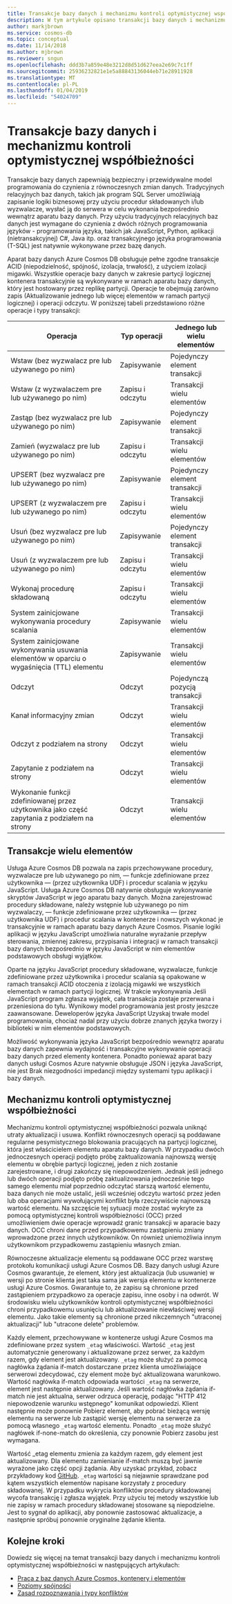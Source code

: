 ```yaml
---
title: Transakcje bazy danych i mechanizmu kontroli optymistycznej współbieżności w usłudze Azure Cosmos DB
description: W tym artykule opisano transakcji bazy danych i mechanizmu kontroli optymistycznej współbieżności w usłudze Azure Cosmos DB
author: markjbrown
ms.service: cosmos-db
ms.topic: conceptual
ms.date: 11/14/2018
ms.author: mjbrown
ms.reviewer: sngun
ms.openlocfilehash: ddd3b7a859e48e3212d8d51d627eea2e69c7c1ff
ms.sourcegitcommit: 25936232821e1e5a88843136044eb71e28911928
ms.translationtype: MT
ms.contentlocale: pl-PL
ms.lasthandoff: 01/04/2019
ms.locfileid: "54024709"
---
```

# <a name="database-transactions-and-optimistic-concurrency-control"></a>Transakcje bazy danych i mechanizmu kontroli optymistycznej współbieżności

Transakcje bazy danych zapewniają bezpieczny i przewidywalne model programowania do czynienia z równoczesnych zmian danych. Tradycyjnych relacyjnych baz danych, takich jak program SQL Server umożliwiają zapisanie logiki biznesowej przy użyciu procedur składowanych i/lub wyzwalacze, wysłać ją do serwera w celu wykonania bezpośrednio wewnątrz aparatu bazy danych. Przy użyciu tradycyjnych relacyjnych baz danych jest wymagane do czynienia z dwóch różnych programowania języków - programowania języka, takich jak JavaScript, Python, aplikacji (nietransakcyjnej) C#, Java itp. oraz transakcyjnego języka programowania (T-SQL) jest natywnie wykonywane przez bazę danych.

Aparat bazy danych Azure Cosmos DB obsługuje pełne zgodne transakcje ACID (niepodzielność, spójność, izolacja, trwałość), z użyciem izolacji migawki. Wszystkie operacje bazy danych w zakresie partycji logicznej kontenera transakcyjnie są wykonywane w ramach aparatu bazy danych, który jest hostowany przez replikę partycji. Operacje te obejmują zarówno zapis (Aktualizowanie jednego lub więcej elementów w ramach partycji logicznej) i operacji odczytu. W poniższej tabeli przedstawiono różne operacje i typy transakcji:

| **Operacja**  | **Typ operacji** | **Jednego lub wielu elementów** |
|---------|---------|---------|
| Wstaw (bez wyzwalacz pre lub używanego po nim) | Zapisywanie | Pojedynczy element transakcji |
| Wstaw (z wyzwalaczem pre lub używanego po nim) | Zapisu i odczytu | Transakcji wielu elementów |
| Zastąp (bez wyzwalacz pre lub używanego po nim) | Zapisywanie | Pojedynczy element transakcji |
| Zamień (wyzwalacz pre lub używanego po nim) | Zapisu i odczytu | Transakcji wielu elementów |
| UPSERT (bez wyzwalacz pre lub używanego po nim) | Zapisywanie | Pojedynczy element transakcji |
| UPSERT (z wyzwalaczem pre lub używanego po nim) | Zapisu i odczytu | Transakcji wielu elementów |
| Usuń (bez wyzwalacz pre lub używanego po nim) | Zapisywanie | Pojedynczy element transakcji |
| Usuń (z wyzwalaczem pre lub używanego po nim) | Zapisu i odczytu | Transakcji wielu elementów |
| Wykonaj procedurę składowaną | Zapisu i odczytu | Transakcji wielu elementów |
| System zainicjowane wykonywania procedury scalania | Zapisywanie | Transakcji wielu elementów |
| System zainicjowane wykonywania usuwania elementów w oparciu o wygaśnięcia (TTL) elementu | Zapisywanie | Transakcji wielu elementów |
| Odczyt | Odczyt | Pojedynczą pozycją transakcji |
| Kanał informacyjny zmian | Odczyt | Transakcji wielu elementów |
| Odczyt z podziałem na strony | Odczyt | Transakcji wielu elementów |
| Zapytanie z podziałem na strony | Odczyt | Transakcji wielu elementów |
| Wykonanie funkcji zdefiniowanej przez użytkownika jako część zapytania z podziałem na strony | Odczyt | Transakcji wielu elementów |

## <a name="multi-item-transactions"></a>Transakcje wielu elementów

Usługa Azure Cosmos DB pozwala na zapis przechowywane procedury, wyzwalacze pre lub używanego po nim, — funkcje zdefiniowane przez użytkownika — (przez użytkownika UDF) i procedur scalania w języku JavaScript. Usługa Azure Cosmos DB natywnie obsługuje wykonywanie skryptów JavaScript w jego aparatu bazy danych. Można zarejestrować procedury składowane, należy wstępnie lub używanego po nim wyzwalaczy, — funkcje zdefiniowane przez użytkownika — (przez użytkownika UDF) i procedur scalania w kontenerze i nowszych wykonać je transakcyjnie w ramach aparatu bazy danych Azure Cosmos. Pisanie logiki aplikacji w języku JavaScript umożliwia naturalne wyrażanie przepływ sterowania, zmiennej zakresu, przypisania i integracji w ramach transakcji bazy danych bezpośrednio w języku JavaScript w nim elementów podstawowych obsługi wyjątków.

Oparte na języku JavaScript procedury składowane, wyzwalacze, funkcje zdefiniowane przez użytkownika i procedur scalania są opakowane w ramach transakcji ACID otoczenia z izolacją migawki we wszystkich elementach w ramach partycji logicznej. W trakcie wykonywania Jeśli JavaScript program zgłasza wyjątek, cała transakcja zostaje przerwana i przeniesiona do tyłu. Wynikowy model programowania jest prosty jeszcze zaawansowane. Deweloperów języka JavaScript Uzyskaj trwałe model programowania, chociaż nadal przy użyciu dobrze znanych języka tworzy i biblioteki w nim elementów podstawowych.

Możliwość wykonywania języka JavaScript bezpośrednio wewnątrz aparatu bazy danych zapewnia wydajność i transakcyjne wykonywanie operacji bazy danych przed elementy kontenera. Ponadto ponieważ aparat bazy danych usługi Cosmos Azure natywnie obsługuje JSON i języka JavaScript, nie jest Brak niezgodności impedancji między systemami typu aplikacji i bazy danych.

## <a name="optimistic-concurrency-control"></a>Mechanizmu kontroli optymistycznej współbieżności 

Mechanizmu kontroli optymistycznej współbieżności pozwala uniknąć utraty aktualizacji i usuwa. Konflikt równoczesnych operacji są poddawane regularne pesymistycznego blokowania pracujących na partycji logicznej, która jest właścicielem elementu aparatu bazy danych. W przypadku dwóch jednoczesnych operacji podjęto próbę zaktualizowania najnowszą wersję elementu w obrębie partycji logicznej, jeden z nich zostanie zarejestrowane, i drugi zakończy się niepowodzeniem. Jednak jeśli jednego lub dwóch operacji podjęto próbę zaktualizowania jednocześnie tego samego elementu miał poprzednio odczytać starszą wartość elementu, baza danych nie może ustalić, jeśli wcześniej odczytu wartość przez jeden lub oba operacjami wywołującymi konflikt była rzeczywiście najnowszą wartość elementu. Na szczęście tej sytuacji może zostać wykryte za pomocą optymistycznej kontroli współbieżności (OCC) przed umożliwieniem dwie operacje wprowadź granic transakcji w aparacie bazy danych. OCC chroni dane przed przypadkowemu zastąpieniu zmiany wprowadzone przez innych użytkowników. On również uniemożliwia innym użytkownikom przypadkowemu zastąpieniu własnych zmian.

Równoczesne aktualizacje elementu są poddawane OCC przez warstwę protokołu komunikacji usługi Azure Cosmos DB. Bazy danych usługi Azure Cosmos gwarantuje, że element, który jest aktualizacja (lub usuwanie) w wersji po stronie klienta jest taka sama jak wersja elementu w kontenerze usługi Azure Cosmos. Gwarantuje to, że zapisu są chronione przed zastąpieniem przypadkowo za operacje zapisu, inne osoby i na odwrót. W środowisku wielu użytkowników kontroli optymistycznej współbieżności chroni przypadkowemu usunięciu lub aktualizowanie niewłaściwej wersji elementu. Jako takie elementy są chronione przed nikczemnych "utraconej aktualizacji" lub "utracone delete" problemów.

Każdy element, przechowywane w kontenerze usługi Azure Cosmos ma zdefiniowane przez system `_etag` właściwości. Wartość `_etag` jest automatycznie generowany i aktualizowane przez serwer, za każdym razem, gdy element jest aktualizowany. `_etag` może służyć za pomocą nagłówka żądania if-match dostarczane przez klienta umożliwiające serwerowi zdecydować, czy element może być aktualizowana warunkowo. Wartość nagłówka if-match odpowiada wartości `_etag` na serwerze, element jest następnie aktualizowany. Jeśli wartość nagłówka żądania if-match nie jest aktualna, serwer odrzuca operację, podając "HTTP 412 niepowodzenie warunku wstępnego" komunikat odpowiedzi. Klient następnie może ponownie Pobierz element, aby pobrać bieżącą wersję elementu na serwerze lub zastąpić wersję elementu na serwerze za pomocą własnego `_etag` wartość elementu. Ponadto `_etag` może służyć nagłówek if-none-match do określenia, czy ponownie Pobierz zasobu jest wymagana. 

Wartość _etag elementu zmienia za każdym razem, gdy element jest aktualizowany. Dla elementu zamienianie if-match muszą być jawnie wyrażone jako część opcji żądania. Aby uzyskać przykład, zobacz przykładowy kod [GitHub](https://github.com/Azure/azure-documentdb-dotnet/blob/master/samples/code-samples/DocumentManagement/Program.cs#L398-L446). `_etag` wartości są niejawnie sprawdzane pod kątem wszystkich elementów napisane korzystały z procedury składowanej. W przypadku wykrycia konfliktów procedury składowanej wycofa transakcję i zgłasza wyjątek. Przy użyciu tej metody wszystkie lub nie zapisy w ramach procedury składowanej stosowane są niepodzielne. Jest to sygnał do aplikacji, aby ponownie zastosować aktualizacje, a następnie spróbuj ponownie oryginalne żądanie klienta.

## <a name="next-steps"></a>Kolejne kroki

Dowiedz się więcej na temat transakcji bazy danych i mechanizmu kontroli optymistycznej współbieżności w następujących artykułach:

- [Praca z baz danych Azure Cosmos, kontenery i elementów](databases-containers-items.md)
- [Poziomy spójności](consistency-levels.md)
- [Zasad rozpoznawania i typy konfliktów](conflict-resolution-policies.md)
